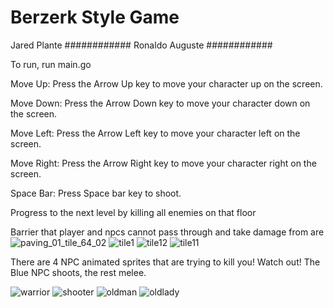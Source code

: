 # Berzerk Style Game
Jared Plante
############
Ronaldo Auguste
############


To run, run main.go

Move Up: Press the Arrow Up key to move your character up on the screen.

Move Down: Press the Arrow Down key to move your character down on the screen.

Move Left: Press the Arrow Left key to move your character left on the screen.

Move Right: Press the Arrow Right key to move your character right on the screen.

Space Bar: Press Space bar key to shoot. 

Progress to the next level by killing all enemies on that floor

Barrier that player and npcs cannot pass through and take damage from are 
![paving_01_tile_64_02](https://github.com/jaredjplante/Comp426_Project3/assets/96274077/15aa22fb-6f65-4bfb-be68-d5df852a44ec)
![tile1](https://github.com/jaredjplante/Comp426_Project3/assets/96274077/30510a13-132d-4719-926f-9c52ade12fc3)
![tile12](https://github.com/jaredjplante/Comp426_Project3/assets/96274077/2b07be07-3a84-420b-bb86-f562b8715d08)
![tile11](https://github.com/jaredjplante/Comp426_Project3/assets/96274077/a7863514-93cf-4d22-bdd7-0c4c36c4ca6c)


There are 4 NPC animated sprites that are trying to kill you! Watch out! The Blue NPC shoots, the rest melee.

![warrior](https://github.com/jaredjplante/Comp426_Project3/assets/96274077/c50f9670-2f94-4c88-a45d-2917de7d1e6a)
![shooter](https://github.com/jaredjplante/Comp426_Project3/assets/96274077/f9640602-5e7b-4e2f-8909-44a25396ab8f)
![oldman](https://github.com/jaredjplante/Comp426_Project3/assets/96274077/225afe4d-e0d9-417a-9d70-43557d378146)
![oldlady](https://github.com/jaredjplante/Comp426_Project3/assets/96274077/df168db0-d6f5-4ecb-97ab-9999ad73cbf3)
